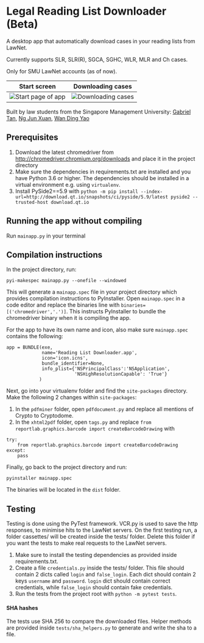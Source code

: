 # Legal Reading List Downloader (Beta)
A desktop app that automatically download cases in your reading lists from LawNet.

Currently supports SLR, SLR(R), SGCA, SGHC, WLR, MLR and Ch cases.

Only for SMU LawNet accounts (as of now).

Start screen             |  Downloading cases
:-------------------------:|:-------------------------:
![](https://user-images.githubusercontent.com/24975800/42613999-6dd8d7c8-85d6-11e8-83f2-0437783a0d32.png "Start page of app")  |  ![](https://user-images.githubusercontent.com/24975800/42614002-722c2168-85d6-11e8-8779-18e4b499ac63.png "Downloading cases")

Built by law students from the Singapore Management University: [Gabriel Tan](https://github.com/gabrieltanhl), [Ng Jun Xuan](https://github.com/njunxuan), [Wan Ding Yao](https://github.com/DingYao)

## Prerequisites
1. Download the latest chromedriver from http://chromedriver.chromium.org/downloads and place it in the project directory
2. Make sure the dependencies in requirements.txt are installed and you have Python 3.6 or higher. The dependencies should be installed in a virtual environment e.g. using ```virtualenv```.
3. Install PySide2==5.9 with ```python -m pip install --index-url=http://download.qt.io/snapshots/ci/pyside/5.9/latest pyside2 --trusted-host download.qt.io```

## Running the app without compiling
Run ```mainapp.py``` in your terminal

## Compilation instructions
In the project directory, run:
```
pyi-makespec mainapp.py --onefile --windowed
```
This will generate a ```mainapp.spec``` file in your project directory which provides compilation instructions to PyInstaller. Open ```mainapp.spec``` in a code editor and replace the binaries line with ```binaries=[('chromedriver','.')]```. This instructs PyInstaller to bundle the chromedriver binary when it is compiling the app.

For the app to have its own name and icon, also make sure ```mainapp.spec``` contains the following:
```
app = BUNDLE(exe,
             name='Reading List Downloader.app',
             icon='icon.icns',
             bundle_identifier=None,
             info_plist={'NSPrincipalClass':'NSApplication',
                         'NSHighResolutionCapable': 'True'}
            )
```

Next, go into your virtualenv folder and find the ```site-packages``` directory. Make the following 2 changes within ```site-packages```:
1) In the ```pdfminer``` folder, open ```pdfdocument.py``` and replace all mentions of Crypto to Cryptodome.
2) In the ```xhtml2pdf``` folder, open ```tags.py``` and replace ```from reportlab.graphics.barcode import createBarcodeDrawing``` with
```
try:
    from reportlab.graphics.barcode import createBarcodeDrawing
except:
    pass
```
Finally, go back to the project directory and run:
```
pyinstaller mainapp.spec
```
The binaries will be located in the ```dist``` folder.

## Testing
Testing is done using the PyTest framework. VCR.py is used to save the http responses, to minimise hits to the LawNet servers. On the first testing run, a folder cassettes/ will be created inside the tests/ folder. Delete this folder if you want the tests to make real requests to the LawNet servers.
1. Make sure to install the testing dependencies as provided inside requirements.txt.
2. Create a file ```credentials.py``` inside the tests/ folder. This file should contain 2 dicts called ```login``` and ```false_login```. Each dict should contain 2 keys ```username``` and ```password```. ```login``` dict should contain correct credentials, while ```false_login``` should contain fake credentials.
3. Run the tests from the project root with ```python -m pytest tests```.

#### SHA hashes
The tests use SHA 256 to compare the downloaded files. Helper methods are provided inside ```tests/sha_helpers.py``` to generate and write the sha to a file.
